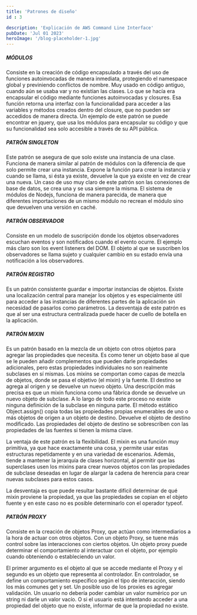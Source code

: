 ```yaml
---
title: 'Patrones de diseño'
id : 3

description: 'Explicación de AWS Command Line Interface'
pubDate: 'Jul 01 2023'
heroImage: '/blog-placeholder-1.jpg'
---
```



##### MÓDULOS
Consiste en la creación de código encapsulado a través del uso de funciones autoinvocadas de manera inmediata, protegiendo el namespace global y previniendo conflictos de nombre. Muy usado en código antiguo, cuando aún se usaba var y no existían las clases. Lo que se hacía era encapsular el código mediante funciones autoinvocadas y closures. Esa función retorna una interfaz con la funcionalidad para acceder a las variables y métodos creados dentro del closure, que no pueden ser accedidos de manera directa. Un ejemplo de este patrón se puede encontrar en jquery, que usa los módulos para encapsular su código y que su funcionalidad sea solo accesible a través de su API pública.

##### PATRÓN SINGLETON
Este patrón se asegura de que solo existe una instancia de una clase. Funciona de manera similar al patrón de módulos con la diferencia de que solo permite crear una instancia. Expone la función para crear la instancia y cuando se llama, si ésta ya existe, devuelve la que ya existe en vez de crear una nueva. Un caso de uso muy claro de este patrón son las conexiones de base de datos, se crea una y se usa siempre la misma. El sistema de módulos de Nodejs, funciona de manera parecida, de manera que diferentes importaciones de un mismo módulo no recrean el módulo sino que devuelven una versión en caché.

##### PATRÓN OBSERVADOR
Consiste en un modelo de suscripción donde los objetos observadores escuchan eventos y son notificados cuando el evento ocurre. El ejemplo más claro son los event listeners del DOM. El objeto al que se suscriben los observadores se llama sujeto y cualquier cambio en su estado envía una notificación a los observadores.

##### PATRÓN REGISTRO
Es un patrón consistente guardar e importar instancias de objetos. Existe una localización central para manejar los objetos y es especialmente útil para acceder a las instancias de diferentes partes de la aplicación sin necesidad de pasarlos como parámetros. La desventaja de este patrón es que al ser una estructura centralizada puede hacer de cuello de botella en la aplicación.

##### PATRÓN MIXIN
Es un patrón basado en la mezcla de un objeto con otros objetos para agregar las propiedades que necesita. Es como tener un objeto base al que se le pueden añadir complementos que pueden darle propiedades adicionales, pero estas propiedades individuales no son realmente subclases en sí mismas. Los mixins se comportan como capas de mezcla de objetos, donde se pasa el objetivo (el mixin) y la fuente. El destino se agrega al origen y se devuelve un nuevo objeto. Una descripción más precisa es que un mixin funciona como una fábrica donde se devuelve un nuevo objeto de subclase. A lo largo de todo este proceso no existe ninguna definición de la subclase en ninguna parte. El método estático Object.assign() copia todas las propiedades propias enumerables de uno o más objetos de origen a un objeto de destino. Devuelve el objeto de destino modificado. Las propiedades del objeto de destino se sobrescriben con las propiedades de las fuentes si tienen la misma clave.

La ventaja de este patrón es la flexibilidad. El mixin es una función muy primitiva, ya que hace exactamente una cosa, y permite usar estas estructuras repetidamente y en una variedad de escenarios. Además, tiende a mantener la jerarquía de clases horizontal, al permitir que las superclases usen los mixins para crear nuevos objetos con las propiedades de subclase deseadas en lugar de alargar la cadena de herencia para crear nuevas subclases para estos casos.

La desventaja es que puede resultar bastante difícil determinar de qué mixin proviene la propiedad, ya que las propiedades se copian en el objeto fuente y en este caso no es posible determinarlo con el operador typeof.

##### PATRÓN PROXY
Consiste en la creación de objetos Proxy, que actúan como intermediarios a la hora de actuar con otros objetos. Con un objeto Proxy, se tuene más control sobre las interacciones con ciertos objetos. Un objeto proxy puede determinar el comportamiento al interactuar con el objeto, por ejemplo cuando obteniendo o estableciendo un valor.

El primer argumento es el objeto al que se accede mediante el Proxy y el segundo es un objeto que representa al controlador. En controlador, se define un comportamiento específico según el tipo de interacción, siendo los más comunes get y set. Un posible uso de los proxies es agregar validación. Un usuario no debería poder cambiar un valor numérico  por un string ni darle un valor vacío. O si el usuario está intentando acceder a una propiedad del objeto que no existe, informar de que la propiedad no existe.



